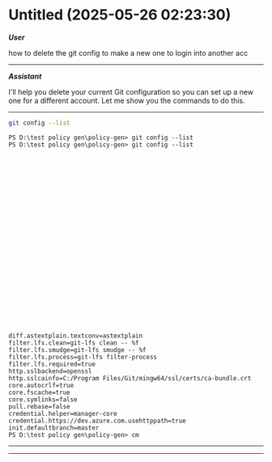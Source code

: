 <!-- Generated by SpecStory -->

# Untitled (2025-05-26 02:23:30)

_**User**_

how to delete the git config to make a new one to login into another acc

---

_**Assistant**_

I'll help you delete your current Git configuration so you can set up a new one for a different account. Let me show you the commands to do this.

---

```bash
git config --list
```

```
PS D:\test policy gen\policy-gen> git config --list
PS D:\test policy gen\policy-gen> git config --list


























diff.astextplain.textconv=astextplain
filter.lfs.clean=git-lfs clean -- %f
filter.lfs.smudge=git-lfs smudge -- %f
filter.lfs.process=git-lfs filter-process
filter.lfs.required=true
http.sslbackend=openssl
http.sslcainfo=C:/Program Files/Git/mingw64/ssl/certs/ca-bundle.crt
core.autocrlf=true
core.fscache=true
core.symlinks=false
pull.rebase=false
credential.helper=manager-core
credential.https://dev.azure.com.usehttppath=true
init.defaultbranch=master
PS D:\test policy gen\policy-gen> cm
```

---



---

